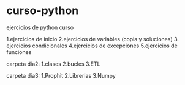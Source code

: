 # curso-python
ejercicios de python curso

1.ejercicios de inicio
2.ejercicios de variables (copia y soluciones)
3. ejercicios condicionales
4.ejercicios de excepciones
5.ejercicios de funciones

carpeta dia2:
  1.clases
  2.bucles
  3.ETL
  
carpeta dia3:
1.Prophit
2.Librerias
3.Numpy
